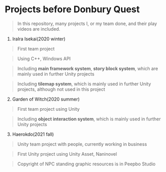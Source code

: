 # Projects before Donbury Quest
>In this repository, many projects I, or my team done, and their play videos are included.

1. IraIra Isekai(2020 winter)

>First team project

>Using C++, Windows API

>Including **main framework system**, **story block system**, which are mainly used in further Unity projects

>Including **tilemap system**, which is mainly used in further Unity projects, although not used in this project

2. Garden of Witch(2020 summer)

>First team project using Unity

>Including **object interaction system**, which is mainly used in further Unity projects

3. Haerokdo(2021 fall)

>Unity team project with people, currently working in business

>First Unity project using Unity Asset, Naninovel

>Copyright of NPC standing graphic resources is in Peepbo Studio
